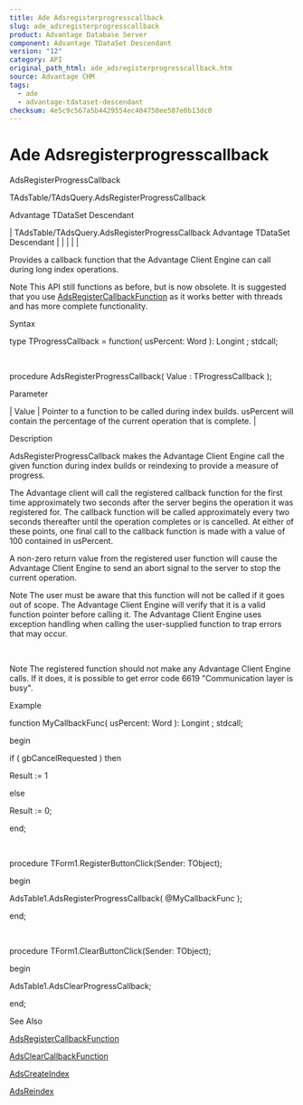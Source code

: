 ```yaml
---
title: Ade Adsregisterprogresscallback
slug: ade_adsregisterprogresscallback
product: Advantage Database Server
component: Advantage TDataSet Descendant
version: "12"
category: API
original_path_html: ade_adsregisterprogresscallback.htm
source: Advantage CHM
tags:
  - ade
  - advantage-tdataset-descendant
checksum: 4e5c9c567a5b4429554ec404750ee507e0b13dc0
---
```


# Ade Adsregisterprogresscallback

AdsRegisterProgressCallback

TAdsTable/TAdsQuery.AdsRegisterProgressCallback

Advantage TDataSet Descendant

| TAdsTable/TAdsQuery.AdsRegisterProgressCallback  Advantage TDataSet Descendant |  |  |  |  |

Provides a callback function that the Advantage Client Engine can call during long index operations.

Note This API still functions as before, but is now obsolete. It is suggested that you use [AdsRegisterCallbackFunction](ade_adsregistercallbackfunction.md) as it works better with threads and has more complete functionality.

Syntax

type TProgressCallback = function( usPercent: Word ): Longint ; stdcall;

 

procedure AdsRegisterProgressCallback( Value : TProgressCallback );

Parameter

| Value | Pointer to a function to be called during index builds. usPercent will contain the percentage of the current operation that is complete. |

Description

AdsRegisterProgressCallback makes the Advantage Client Engine call the given function during index builds or reindexing to provide a measure of progress.

The Advantage client will call the registered callback function for the first time approximately two seconds after the server begins the operation it was registered for. The callback function will be called approximately every two seconds thereafter until the operation completes or is cancelled. At either of these points, one final call to the callback function is made with a value of 100 contained in usPercent.

A non-zero return value from the registered user function will cause the Advantage Client Engine to send an abort signal to the server to stop the current operation.

Note The user must be aware that this function will not be called if it goes out of scope. The Advantage Client Engine will verify that it is a valid function pointer before calling it. The Advantage Client Engine uses exception handling when calling the user-supplied function to trap errors that may occur.

 

Note The registered function should not make any Advantage Client Engine calls. If it does, it is possible to get error code 6619 "Communication layer is busy".

Example

function MyCallbackFunc( usPercent: Word ): Longint ; stdcall;

begin

if ( gbCancelRequested ) then

Result := 1

else

Result := 0;

end;

 

procedure TForm1.RegisterButtonClick(Sender: TObject);

begin

AdsTable1.AdsRegisterProgressCallback( @MyCallbackFunc );

end;

 

procedure TForm1.ClearButtonClick(Sender: TObject);

begin

AdsTable1.AdsClearProgressCallback;

end;

See Also

[AdsRegisterCallbackFunction](ade_adsregistercallbackfunction.md)

[AdsClearCallbackFunction](ade_adsclearcallbackfunction.md)

[AdsCreateIndex](ade_adscreateindex.md)

[AdsReindex](ade_adsreindex.md)

